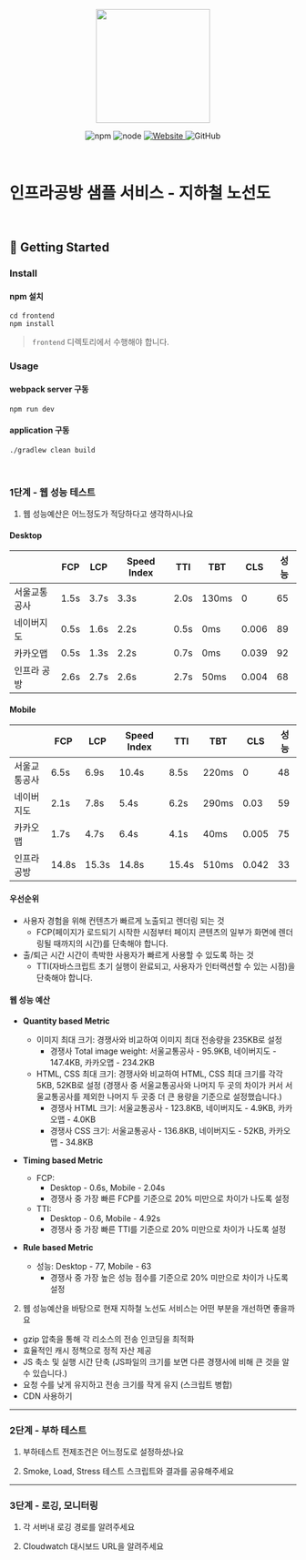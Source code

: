<p align="center">
    <img width="200px;" src="https://raw.githubusercontent.com/woowacourse/atdd-subway-admin-frontend/master/images/main_logo.png"/>
</p>
<p align="center">
  <img alt="npm" src="https://img.shields.io/badge/npm-%3E%3D%205.5.0-blue">
  <img alt="node" src="https://img.shields.io/badge/node-%3E%3D%209.3.0-blue">
  <a href="https://edu.nextstep.camp/c/R89PYi5H" alt="nextstep atdd">
    <img alt="Website" src="https://img.shields.io/website?url=https%3A%2F%2Fedu.nextstep.camp%2Fc%2FR89PYi5H">
  </a>
  <img alt="GitHub" src="https://img.shields.io/github/license/next-step/atdd-subway-service">
</p>

<br>

# 인프라공방 샘플 서비스 - 지하철 노선도

<br>

## 🚀 Getting Started

### Install
#### npm 설치
```
cd frontend
npm install
```
> `frontend` 디렉토리에서 수행해야 합니다.

### Usage
#### webpack server 구동
```
npm run dev
```
#### application 구동
```
./gradlew clean build
```
<br>


### 1단계 - 웹 성능 테스트
1. 웹 성능예산은 어느정도가 적당하다고 생각하시나요
#### Desktop

|  | FCP | LCP | Speed Index | TTI | TBT | CLS | 성능 |
| --- | --- | --- | --- | --- | --- | --- | --- |
| 서울교통공사 | 1.5s | 3.7s | 3.3s | 2.0s | 130ms | 0 | 65 |
| 네이버지도 | 0.5s | 1.6s | 2.2s | 0.5s | 0ms | 0.006 | 89 |
| 카카오맵 | 0.5s | 1.3s | 2.2s | 0.7s | 0ms | 0.039 | 92 |
| 인프라 공방 | 2.6s | 2.7s | 2.6s | 2.7s | 50ms | 0.004 | 68 |

#### Mobile

|  | FCP | LCP | Speed Index | TTI | TBT | CLS | 성능 |
| --- | --- | --- | --- | --- | --- | --- | --- |
| 서울교통공사 | 6.5s | 6.9s | 10.4s | 8.5s | 220ms | 0 | 48 |
| 네이버지도 | 2.1s | 7.8s | 5.4s | 6.2s | 290ms | 0.03 | 59 |
| 카카오맵 | 1.7s | 4.7s | 6.4s | 4.1s | 40ms | 0.005 | 75 |
| 인프라 공방 | 14.8s | 15.3s | 14.8s | 15.4s | 510ms | 0.042 | 33 |

#### 우선순위
- 사용자 경험을 위해 컨텐츠가 빠르게 노출되고 렌더링 되는 것
    - FCP(페이지가 로드되기 시작한 시점부터 페이지 콘텐츠의 일부가 화면에 렌더링될 때까지의 시간)를 단축해야 합니다.
- 출/퇴근 시간 시간이 촉박한 사용자가 빠르게 사용할 수 있도록 하는 것
    - TTI(자바스크립트 초기 실행이 완료되고, 사용자가 인터랙션할 수 있는 시점)을 단축해야 합니다.

#### 웹 성능 예산

- **Quantity based Metric**
    - 이미지 최대 크기: 경쟁사와 비교하여 이미지 최대 전송량을 235KB로 설정
        - 경쟁사 Total image weight: 서울교통공사 - 95.9KB, 네이버지도 - 147.4KB, 카카오맵 - 234.2KB
    - HTML, CSS 최대 크기: 경쟁사와 비교하여 HTML, CSS 최대 크기를 각각 5KB, 52KB로 설정 (경쟁사 중 서울교통공사와 나머지 두 곳의 차이가 커서 서울교통공사를 제외한 나머지 두 곳중 더 큰 용량을 기준으로 설정했습니다.)
        - 경쟁사 HTML 크기: 서울교통공사 - 123.8KB, 네이버지도 - 4.9KB, 카카오맵 - 4.0KB
        - 경쟁사 CSS 크기: 서울교통공사 - 136.8KB, 네이버지도 - 52KB, 카카오맵 - 34.8KB


- **Timing based Metric**
    - FCP:
        - Desktop - 0.6s, Mobile - 2.04s
        - 경쟁사 중 가장 빠른 FCP를 기준으로 20% 미만으로 차이가 나도록 설정
    - TTI:
        - Desktop - 0.6, Mobile - 4.92s
        - 경쟁사 중 가장 빠른 TTI를 기준으로 20% 미만으로 차이가 나도록 설정


- **Rule based Metric**
    - 성능: Desktop - 77, Mobile - 63
        - 경쟁사 중 가장 높은 성능 점수를 기준으로 20% 미만으로 차이가 나도록 설정


2. 웹 성능예산을 바탕으로 현재 지하철 노선도 서비스는 어떤 부분을 개선하면 좋을까요
- gzip 압축을 통해 각 리소스의 전송 인코딩을 최적화
- 효율적인 캐시 정책으로 정적 자산 제공
- JS 축소 및 실행 시간 단축 (JS파일의 크기를 보면 다른 경쟁사에 비해 큰 것을 알 수 있습니다.)
- 요청 수를 낮게 유지하고 전송 크기를 작게 유지 (스크립트 병합)
- CDN 사용하기

---

### 2단계 - 부하 테스트 
1. 부하테스트 전제조건은 어느정도로 설정하셨나요

2. Smoke, Load, Stress 테스트 스크립트와 결과를 공유해주세요

---

### 3단계 - 로깅, 모니터링
1. 각 서버내 로깅 경로를 알려주세요

2. Cloudwatch 대시보드 URL을 알려주세요
